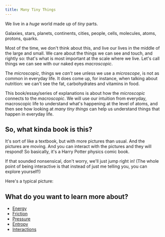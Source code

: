 ```yaml
---
title: Many Tiny Things
---
```


We live in a _huge_ world made up of _tiny_ parts.

Galaxies, stars, planets, continents, cities, people, cells, molecules, atoms, protons, quarks.

Most of the time, we don't think about this, and live our lives in the middle of the large and small. We care about the things we can see and touch, and rightly so: that's what is most important at the scale where we live. Let's call things we can see with our naked eyes _macroscopic_.

The _microscopic_, things we _can't_ see unless we use a _microscope_, is not as common in everyday life. It does come up, for instance, when talking about nutrition: we can't see the fat, carbohydrates and vitamins in food. 

This book/essay/series of explanations is about how the _microscopic_ connects to the _macroscopic_. We will use our intuition from everyday, macroscopic life to understand what's happening at the level of atoms, and then see how looking at _many tiny things_ can help us understand things that happen in everyday life.

## So, what kinda book is this?

It's sort of like a textbook, but with more pictures than usual. And the pictures are moving. And you can interact with the pictures and they will respond! So basically, it's a Harry Potter physics comic book.

If that sounded nonsensical, don't worry, we'll just jump right in! (The whole point of being interactive is that instead of just me telling you, you can explore yourself!)

Here's a typical picture:

<script>
    createSimulationHere({
        initialize: function(simulation) {
			var p = simulation.parameters;
			p.friction = 0.2;

			addParticle(simulation, new Particle());
        },
    });
</script>

## What do you want to learn more about?

* [Energy](../energy)
* [Friction](../friction)
* [Pressure](../pressure)
* [Entropy](../entropy)
* [Interactions](../states)

